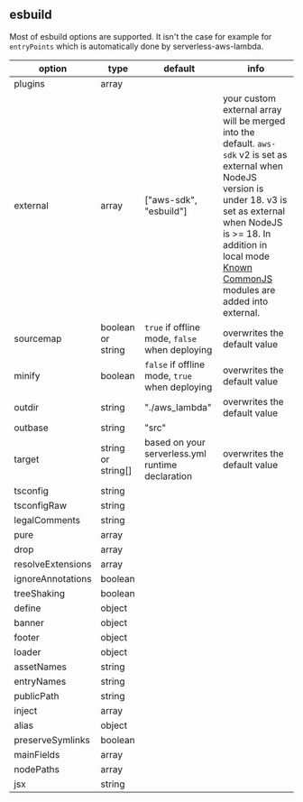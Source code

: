 ## esbuild

Most of esbuild options are supported. It isn't the case for example for `entryPoints` which is automatically done by serverless-aws-lambda.

| option            | type               | default                                          | info                                                                                                                                                                                                                                                                                 |
| ----------------- | ------------------ | ------------------------------------------------ | ------------------------------------------------------------------------------------------------------------------------------------------------------------------------------------------------------------------------------------------------------------------------------------ |
| plugins           | array              |                                                  |                                                                                                                                                                                                                                                                                      |
| external          | array              | ["aws-sdk", "esbuild"]                           | your custom external array will be merged into the default. `aws-sdk` v2 is set as external when NodeJS version is under 18. v3 is set as external when NodeJS is >= 18. In addition in local mode [Known CommonJS](../src/lib/esbuild/knownCjs.ts) modules are added into external. |
| sourcemap         | boolean or string  | `true` if offline mode, `false` when deploying   | overwrites the default value                                                                                                                                                                                                                                                         |
| minify            | boolean            | `false` if offline mode, `true` when deploying   | overwrites the default value                                                                                                                                                                                                                                                         |
| outdir            | string             | "./aws_lambda"                                   | overwrites the default value                                                                                                                                                                                                                                                         |
| outbase           | string             | "src"                                            |                                                                                                                                                                                                                                                                                      |
| target            | string or string[] | based on your serverless.yml runtime declaration | overwrites the default value                                                                                                                                                                                                                                                         |
| tsconfig          | string             |                                                  |                                                                                                                                                                                                                                                                                      |
| tsconfigRaw       | string             |                                                  |                                                                                                                                                                                                                                                                                      |
| legalComments     | string             |                                                  |                                                                                                                                                                                                                                                                                      |
| pure              | array              |                                                  |                                                                                                                                                                                                                                                                                      |
| drop              | array              |                                                  |                                                                                                                                                                                                                                                                                      |
| resolveExtensions | array              |                                                  |                                                                                                                                                                                                                                                                                      |
| ignoreAnnotations | boolean            |                                                  |                                                                                                                                                                                                                                                                                      |
| treeShaking       | boolean            |                                                  |                                                                                                                                                                                                                                                                                      |
| define            | object             |                                                  |                                                                                                                                                                                                                                                                                      |
| banner            | object             |                                                  |                                                                                                                                                                                                                                                                                      |
| footer            | object             |                                                  |                                                                                                                                                                                                                                                                                      |
| loader            | object             |                                                  |                                                                                                                                                                                                                                                                                      |
| assetNames        | string             |                                                  |                                                                                                                                                                                                                                                                                      |
| entryNames        | string             |                                                  |                                                                                                                                                                                                                                                                                      |
| publicPath        | string             |                                                  |                                                                                                                                                                                                                                                                                      |
| inject            | array              |                                                  |                                                                                                                                                                                                                                                                                      |
| alias             | object             |                                                  |                                                                                                                                                                                                                                                                                      |
| preserveSymlinks  | boolean            |                                                  |                                                                                                                                                                                                                                                                                      |
| mainFields        | array              |                                                  |                                                                                                                                                                                                                                                                                      |
| nodePaths         | array              |                                                  |                                                                                                                                                                                                                                                                                      |
| jsx               | string             |                                                  |                                                                                                                                                                                                                                                                                      |
